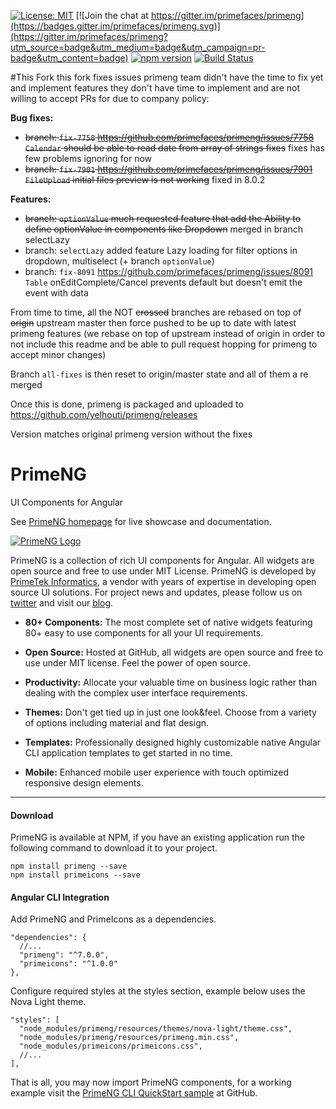 
[![License: MIT](https://img.shields.io/badge/License-MIT-yellow.svg)](https://opensource.org/licenses/MIT)
[![Join the chat at https://gitter.im/primefaces/primeng](https://badges.gitter.im/primefaces/primeng.svg)](https://gitter.im/primefaces/primeng?utm_source=badge&utm_medium=badge&utm_campaign=pr-badge&utm_content=badge)
[![npm version](https://badge.fury.io/js/primeng.svg)](https://badge.fury.io/js/primeng)
[![Build Status](https://travis-ci.org/primefaces/primeng.svg?branch=master)](https://travis-ci.org/primefaces/primeng)

#This Fork
this fork fixes issues primeng team didn't have the time to fix yet and implement features they don't have time to implement and are not willing to accept PRs for due to company policy:

**Bug fixes:**
- ~~branch: `fix-7758` https://github.com/primefaces/primeng/issues/7758 `Calendar` should be able to read date from array of strings fixes~~ fixes has few problems ignoring for now
- ~~branch: `fix-7901` https://github.com/primefaces/primeng/issues/7901 `FileUpload` initial files preview is not working~~ fixed in 8.0.2

**Features:**
- ~~branch: `optionValue` much requested feature that add the Ability to define optionValue in components like Dropdown~~ merged in branch selectLazy
- branch: `selectLazy` added feature Lazy loading for filter options in dropdown, multiselect (+ branch `optionValue`)
- branch: `fix-8091` https://github.com/primefaces/primeng/issues/8091 `Table` onEditComplete/Cancel prevents default but doesn't emit the event with data

From time to time, all the NOT ~~crossed~~ branches are rebased on top of ~~origin~~ upstream master then force pushed to be up to date with latest primeng features (we rebase on top of upstream instead of origin in order to not include this readme and be able to pull request hopping for primeng to accept minor changes)

Branch `all-fixes` is then reset to origin/master state and all of them a re merged

Once this is done, primeng is packaged and uploaded to https://github.com/yelhouti/primeng/releases

Version matches original primeng version without the fixes

# PrimeNG

UI Components for Angular

See [PrimeNG homepage](http://www.primefaces.org/primeng) for live showcase and documentation.

[![PrimeNG Logo](https://www.primefaces.org/wp-content/uploads/2018/05/primeng-sidebar.svg "PrimeNG")](https://www.primefaces.org/primeng)

PrimeNG is a collection of rich UI components for Angular. All widgets are open source and free to use under MIT License. PrimeNG is developed by [PrimeTek Informatics](http://www.primetek.com.tr), a vendor with years of expertise in developing open source UI solutions. For project news and updates, please follow us on [twitter](https://twitter.com/prime_ng) and visit our [blog](https://www.primefaces.org/blog).

 - **80+ Components:** The most complete set of native widgets featuring 80+
   easy to use components for all your UI requirements.

- **Open Source:** Hosted at GitHub, all widgets are open source and free to use under MIT license. Feel the power of open source.

- **Productivity:** Allocate your valuable time on business logic rather than dealing with the complex user interface requirements.

- **Themes:** Don't get tied up in just one look&feel. Choose from a variety of options including material and flat design.

- **Templates:** Professionally designed highly customizable native Angular CLI application templates to get started in no time.

- **Mobile:** Enhanced mobile user experience with touch optimized responsive design elements.

---

#### Download

PrimeNG is available at NPM, if you have an existing application run the following command to download it to your project.

```
npm install primeng --save
npm install primeicons --save
```

#### Angular CLI Integration

Add PrimeNG and PrimeIcons as a dependencies.

```
"dependencies": {
  //...
  "primeng": "^7.0.0",
  "primeicons": "^1.0.0"
},
```

Configure required styles at the styles section, example below uses the Nova Light theme.

```
"styles": [
  "node_modules/primeng/resources/themes/nova-light/theme.css",
  "node_modules/primeng/resources/primeng.min.css",
  "node_modules/primeicons/primeicons.css",
  //...
],
```

That is all, you may now import PrimeNG components, for a working example visit the [PrimeNG CLI QuickStart sample](https://github.com/primefaces/primeng-quickstart-cli) at GitHub.
